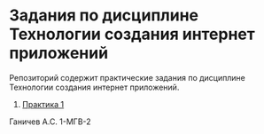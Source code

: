 # Задания по дисциплине Технологии создания интернет приложений
Репозиторий содержит практические задания по дисциплине Технологии создания интернет приложений.

1) [Практика 1](./выполненные_задания/практика1.html)

<p>Ганичев А.С. 1-МГВ-2</p>

